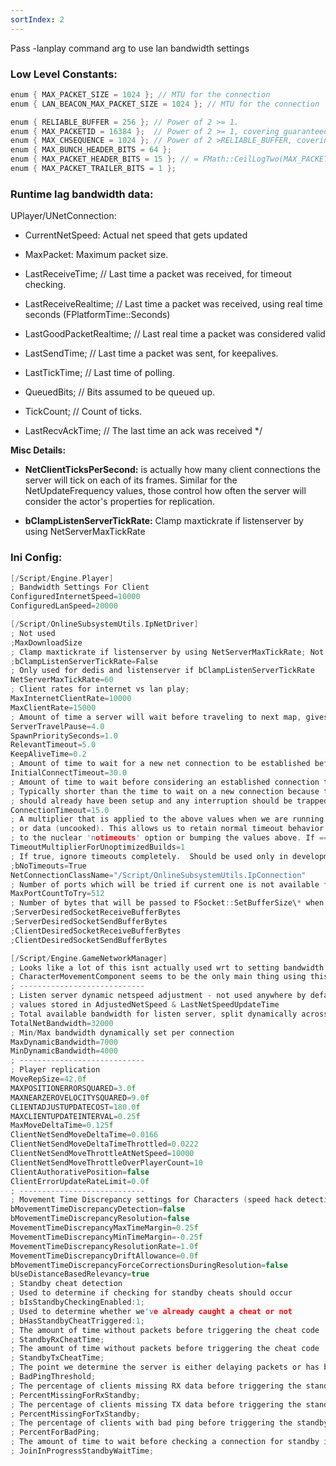 ```yaml
---
sortIndex: 2
---
```


Pass -lanplay command arg to use lan bandwidth settings

### Low Level Constants:
```cpp
enum { MAX_PACKET_SIZE = 1024 }; // MTU for the connection  
enum { LAN_BEACON_MAX_PACKET_SIZE = 1024 }; // MTU for the connection

enum { RELIABLE_BUFFER = 256 }; // Power of 2 >= 1.  
enum { MAX_PACKETID = 16384 };  // Power of 2 >= 1, covering guaranteed loss/misorder time.  
enum { MAX_CHSEQUENCE = 1024 }; // Power of 2 >RELIABLE_BUFFER, covering loss/misorder time.  
enum { MAX_BUNCH_HEADER_BITS = 64 };  
enum { MAX_PACKET_HEADER_BITS = 15 }; // = FMath::CeilLogTwo(MAX_PACKETID) + 1 (IsAck)  
enum { MAX_PACKET_TRAILER_BITS = 1 };
```

### Runtime lag bandwidth data:

UPlayer/UNetConnection:

- CurrentNetSpeed: Actual net speed that gets updated

- MaxPacket: Maximum packet size.

- LastReceiveTime; // Last time a packet was received, for timeout checking.

- LastReceiveRealtime; // Last time a packet was received, using real time seconds (FPlatformTime::Seconds)

- LastGoodPacketRealtime; // Last real time a packet was considered valid

- LastSendTime; // Last time a packet was sent, for keepalives.

- LastTickTime; // Last time of polling.

- QueuedBits; // Bits assumed to be queued up.

- TickCount; // Count of ticks.

- LastRecvAckTime; // The last time an ack was received \*/


**Misc Details:**

- **NetClientTicksPerSecond:** is actually how many client connections the server will tick on each of its frames. Similar for the NetUpdateFrequency values, those control how often the server will consider the actor's properties for replication.

- **bClampListenServerTickRate:** Clamp maxtickrate if listenserver by using NetServerMaxTickRate


### Ini Config:
```cpp
[/Script/Engine.Player] 
; Bandwidth Settings For Client 
ConfiguredInternetSpeed=10000 
ConfiguredLanSpeed=20000

[/Script/OnlineSubsystemUtils.IpNetDriver] 
; Not used 
;MaxDownloadSize 
; Clamp maxtickrate if listenserver by using NetServerMaxTickRate; Not needed bc we have our own custom GetMaxTickRate()  
;bClampListenServerTickRate=False 
; Only used for dedis and listenserver if bClampListenServerTickRate  
NetServerMaxTickRate=60 
; Client rates for internet vs lan play;  
MaxInternetClientRate=10000 
MaxClientRate=15000 
; Amount of time a server will wait before traveling to next map, gives clients time to receive final RPCs on existing level @see NextSwitchCountdown  
ServerTravelPause=4.0 
SpawnPrioritySeconds=1.0 
RelevantTimeout=5.0 
KeepAliveTime=0.2 
; Amount of time to wait for a new net connection to be established before destroying the connection  
InitialConnectTimeout=30.0 
; Amount of time to wait before considering an established connection timed out.   
; Typically shorter than the time to wait on a new connection because this connection 
; should already have been setup and any interruption should be trapped quicker. 
ConnectionTimeout=15.0 
; A multiplier that is applied to the above values when we are running with unoptimized builds (debug) 
; or data (uncooked). This allows us to retain normal timeout behavior while debugging without resorting 
; to the nuclear 'notimeouts' option or bumping the values above. If ==0 multiplier = 1 
TimeoutMultiplierForUnoptimizedBuilds=1 
; If true, ignore timeouts completely.  Should be used only in development 
;bNoTimeouts=True 
NetConnectionClassName="/Script/OnlineSubsystemUtils.IpConnection" 
; Number of ports which will be tried if current one is not available for binding (i.e. if told to bind to port N, will try from N to N+MaxPortCountToTry inclusive) 
MaxPortCountToTry=512 
; Number of bytes that will be passed to FSocket::SetBufferSize\* when initializing. 
;ServerDesiredSocketReceiveBufferBytes 
;ServerDesiredSocketSendBufferBytes 
;ClientDesiredSocketReceiveBufferBytes 
;ClientDesiredSocketSendBufferBytes

[/Script/Engine.GameNetworkManager] 
; Looks like a lot of this isnt actually used wrt to setting bandwidth limits 
; CharacterMovementComponent seems to be the only main thing using this class 
; ----------------------------  
; Listen server dynamic netspeed adjustment - not used anywhere by default 
; values stored in AdjustedNetSpeed & LastNetSpeedUpdateTime 
; Total available bandwidth for listen server, split dynamically across net connections 
TotalNetBandwidth=32000 
; Min/Max bandwidth dynamically set per connection 
MaxDynamicBandwidth=7000 
MinDynamicBandwidth=4000 
; ---------------------------- 
; Player replication 
MoveRepSize=42.0f 
MAXPOSITIONERRORSQUARED=3.0f 
MAXNEARZEROVELOCITYSQUARED=9.0f 
CLIENTADJUSTUPDATECOST=180.0f 
MAXCLIENTUPDATEINTERVAL=0.25f 
MaxMoveDeltaTime=0.125f 
ClientNetSendMoveDeltaTime=0.0166 
ClientNetSendMoveDeltaTimeThrottled=0.0222 
ClientNetSendMoveThrottleAtNetSpeed=10000 
ClientNetSendMoveThrottleOverPlayerCount=10 
ClientAuthorativePosition=false 
ClientErrorUpdateRateLimit=0.0f 
; ---------------------------- 
; Movement Time Discrepancy settings for Characters (speed hack detection and prevention) 
bMovementTimeDiscrepancyDetection=false 
bMovementTimeDiscrepancyResolution=false 
MovementTimeDiscrepancyMaxTimeMargin=0.25f 
MovementTimeDiscrepancyMinTimeMargin=-0.25f 
MovementTimeDiscrepancyResolutionRate=1.0f 
MovementTimeDiscrepancyDriftAllowance=0.0f 
bMovementTimeDiscrepancyForceCorrectionsDuringResolution=false 
bUseDistanceBasedRelevancy=true 
; Standby cheat detection 
; Used to determine if checking for standby cheats should occur 
; bIsStandbyCheckingEnabled:1; 
; Used to determine whether we've already caught a cheat or not 
; bHasStandbyCheatTriggered:1; 
; The amount of time without packets before triggering the cheat code 
; StandbyRxCheatTime; 
; The amount of time without packets before triggering the cheat code 
; StandbyTxCheatTime; 
; The point we determine the server is either delaying packets or has bad upstream 
; BadPingThreshold; 
; The percentage of clients missing RX data before triggering the standby code 
; PercentMissingForRxStandby; 
; The percentage of clients missing TX data before triggering the standby code 
; PercentMissingForTxStandby; 
; The percentage of clients with bad ping before triggering the standby code 
; PercentForBadPing; 
; The amount of time to wait before checking a connection for standby issues 
; JoinInProgressStandbyWaitTime;
```